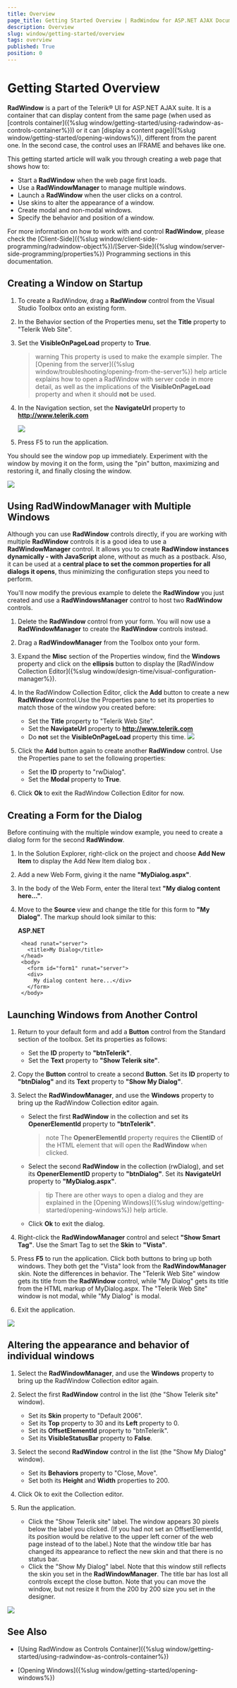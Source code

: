 ```yaml
---
title: Overview
page_title: Getting Started Overview | RadWindow for ASP.NET AJAX Documentation
description: Overview
slug: window/getting-started/overview
tags: overview
published: True
position: 0
---
```


# Getting Started Overview

**RadWindow** is a part of the Telerik® UI for ASP.NET AJAX suite. It is a container that can display content from the same page	(when used as [controls container]({%slug window/getting-started/using-radwindow-as-controls-container%})) or it can	[display a content page]({%slug window/getting-started/opening-windows%}), different from the parent one.	In the second case, the control uses an IFRAME and behaves like one.

This getting started article will walk you through creating a web page that shows how to:

* Start a **RadWindow** when the web page first loads.
* Use a **RadWindowManager** to manage multiple windows.
* Launch a **RadWindow** when the user clicks on a control.
* Use skins to alter the appearance of a window.
* Create modal and non-modal windows.
* Specify the behavior and position of a window.

For more information on how to work with and control **RadWindow**, please check the [Client-Side]({%slug window/client-side-programming/radwindow-object%})/[Server-Side]({%slug window/server-side-programming/properties%}) Programming sections in this documentation.

## Creating a Window on Startup

1. To create a RadWindow, drag a **RadWindow** control from the Visual Studio Toolbox onto an existing form.

1. In the Behavior section of the Properties menu, set the **Title** property to "Telerik Web Site".

1. Set the **VisibleOnPageLoad** property to **True**.

	>warning This property is used to make the example simpler. The [Opening from the server]({%slug window/troubleshooting/opening-from-the-server%}) help article explains how to open a RadWindow with server code in more detail, as well as the implications of the **VisibleOnPageLoad** property and when it should **not** be used.

1. In the Navigation section, set the **NavigateUrl** property to **http://www.telerik.com**

	![](images/radwindowproperties.png)

1. Press F5 to run the application.

You should see the window pop up immediately. Experiment with the window by moving it on the form, using the "pin" button, maximizing and restoring it, and finally closing the window.

![](images/radwindow1.png)

## Using RadWindowManager with Multiple Windows

Although you can use **RadWindow** controls directly, if you are working with multiple **RadWindow** controls it is a good idea to use a **RadWindowManager** control. It allows you to create **RadWindow instances dynamically - with JavaScript** alone, without as much as a postback. Also, it can be used at a **central place to set the common properties for all dialogs it opens**, thus minimizing the configuration steps you need to perform.

You'll now modify the previous example to delete the **RadWindow** you just created and use a	**RadWindowsManager** control to host two **RadWindow** controls.

1. Delete the **RadWindow** control from your form. You will now use a **RadWindowManager** to create the **RadWindow** controls instead.

1. Drag a **RadWindowManager** from the Toolbox onto your form.

1. Expand the **Misc** section of the Properties window, find the **Windows** property and click on the	**ellipsis** button to display the [RadWindow Collection Editor]({%slug window/design-time/visual-configuration-manager%}).

1. In the RadWindow Collection Editor, click the **Add** button to create a new **RadWindow** control.Use the Properties pane to set its properties to match those of the window you created before:
	* Set the **Title** property to "Telerik Web Site".
	* Set the **NavigateUrl** property to **http://www.telerik.com**
	* Do **not** set the **VisibleOnPageLoad** property this time.
		![](images/window-collectioneditor.png)

1. Click the **Add** button again to create another **RadWindow** control. Use the Properties pane to set the following properties:
	* Set the **ID** property to "rwDialog".
	* Set the **Modal** property to **True**.

1. Click **Ok** to exit the RadWindow Collection Editor for now.

## Creating a Form for the Dialog

Before continuing with the multiple window example, you need to create a dialog form for the second **RadWindow**.

1. In the Solution Explorer, right-click on the project and choose **Add New Item** to display the Add New Item dialog box	.

1. Add a new Web Form, giving it the name **"MyDialog.aspx"**.

1. In the body of the Web Form, enter the literal text **"My dialog content here..."**.

1. Move to the **Source** view and change the title for this form to **"My Dialog"**. The markup should look similar to this:

	**ASP.NET**	     
	
		<head runat="server">
		  <title>My Dialog</title>
		</head>
		<body>
		  <form id="form1" runat="server">
		  <div>
			My dialog content here...</div>
		  </form>
		</body>


## Launching Windows from Another Control

1. Return to your default form and add a **Button** control from the Standard section of the toolbox. Set its properties as follows:
	* Set the **ID** property to **"btnTelerik"**.
	* Set the **Text** property to **"Show Telerik site"**.

1. Copy the **Button** control to create a second **Button**. Set its **ID** property to **"btnDialog"** and its **Text** property to **"Show My Dialog"**.

1. Select the **RadWindowManager**, and use the **Windows** property to bring up the RadWindow Collection editor again.
	* Select the first **RadWindow** in the collection and set its **OpenerElementId** property to **"btnTelerik"**.
		>note The **OpenerElementId** property requires the **ClientID** of the HTML element	that will open the **RadWindow** when clicked.
	* Select the second **RadWindow** in the collection (rwDialog), and set its **OpenerElementID** property to **"btnDialog"**. Set its **NavigateUrl** property to **"MyDialog.aspx"**.
		>tip There are other ways to open a dialog and they are explained in the [Opening Windows]({%slug window/getting-started/opening-windows%}) help article.
	* Click **Ok** to exit the dialog.

1. Right-click the **RadWindowManager** control and select **"Show Smart Tag"**. Use the Smart Tag to set the **Skin** to **"Vista"**.

1. Press **F5** to run the application. Click both buttons to bring up both windows. They both get the "Vista" look from the **RadWindowManager** skin. Note the differences in behavior. The "Telerik Web Site" window gets its title from the **RadWindow** control, while "My Dialog" gets its title from the HTML markup of MyDialog.aspx. The "Telerik Web Site" window is not modal, while "My Dialog" is modal.

1. Exit the application.

![](images/window-twowindows.png)

## Altering the appearance and behavior of individual windows

1. Select the **RadWindowManager**, and use the **Windows** property to bring up the RadWindow Collection editor again.

1. Select the first **RadWindow** control in the list (the "Show Telerik site" window).
	* Set its **Skin** property to "Default 2006".
	* Set its **Top** property to 30 and its **Left** property to 0.
	* Set its **OffsetElementId** property to "btnTelerik".
	* Set its **VisibleStatusBar** property to **False**.

1. Select the second **RadWindow** control in the list (the "Show My Dialog" window).
	* Set its **Behaviors** property to "Close, Move".
	* Set both its **Height** and **Width** properties to 200.

1. Click Ok to exit the Collection editor.

1. Run the application.
	* Click the "Show Telerik site" label. The window appears 30 pixels below the label you clicked. (If you had not set an OffsetElementId, its position would be relative to the upper left corner of the web page instead of to the label.) Note that the window title bar has changed its appearance to reflect the new skin and that there is no status bar.
	* Click the "Show My Dialog" label. Note that this window still reflects the skin you set in the **RadWindowManager**. The title bar has lost all controls except the close button. Note that you can move the window, but not resize it from the 200 by 200 size you set in the designer.

![](images/window-positionetc.png)

## See Also

 * [Using RadWindow as Controls Container]({%slug window/getting-started/using-radwindow-as-controls-container%})

 * [Opening Windows]({%slug window/getting-started/opening-windows%})
